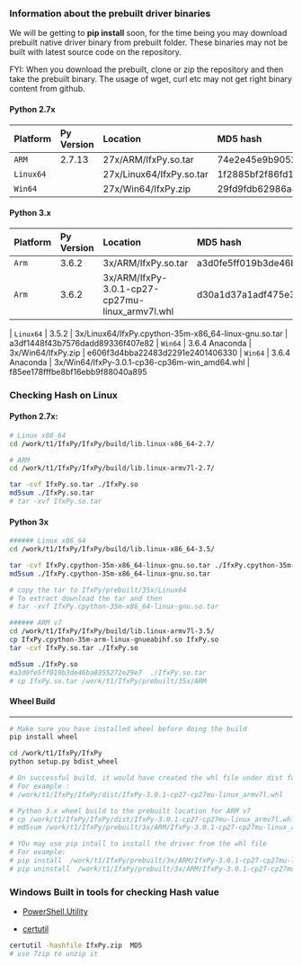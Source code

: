 ### Information about the prebuilt driver binaries
We will be getting to **pip install** soon, for the time being you may download prebuilt native driver binary from prebuilt folder. These binaries may not be built with latest source code on the repository. 

FYI: When you download the prebuilt, clone or zip the repository and then take the prebuilt binary. The usage of wget, curl etc may not get right binary content from github.


#### Python 2.7x 
| **Platform** | **Py Version** |     **Location**          | **MD5 hash**
|:-------------|:---------------|:--------------------------|:--------------------------------
| `ARM`        |   2.7.13       |  27x/ARM/IfxPy.so.tar     | 74e2e45e9b9052ad373d0b9ea4a6410a
| `Linux64`    |                | 27x/Linux64/IfxPy.so.tar  | 1f2885bf2f86fd1677e0a0286d8ef4c6
| `Win64`      |                |  27x/Win64/IfxPy.zip      | 29fd9fdb62986a48a6d1e8416aab7c2d


#### Python 3.x 
| **Platform** | **Py Version** |     **Location**          | **MD5 hash**
|:-------------|:---------------|:--------------------------|:--------------------------------
| `Arm`        |  3.6.2         |  3x/ARM/IfxPy.so.tar     | a3d0fe5ff019b3de46ba0355272e29e7
| `Arm`        |  3.6.2         |  3x/ARM/IfxPy-3.0.1-cp27-cp27mu-linux_armv7l.whl     | d30a1d37a1adf475e3973b502ff84143

| `Linux64`    |  3.5.2         |  3x/Linux64/IfxPy.cpython-35m-x86_64-linux-gnu.so.tar          | a3df1448f43b7576dadd89336f407e82
| `Win64`      | 3.6.4 Anaconda |  3x/Win64/IfxPy.zip      | e606f3d4bba22483d2291e2401406330
| `Win64`      | 3.6.4 Anaconda |  3x/Win64/IfxPy-3.0.1-cp36-cp36m-win_amd64.whl  | f85ee178fffbe8bf16ebb9f88040a895



###  Checking Hash on Linux
#### Python 2.7x: 
```bash
# Linux x86_64
cd /work/t1/IfxPy/IfxPy/build/lib.linux-x86_64-2.7/

# ARM
cd /work/t1/IfxPy/IfxPy/build/lib.linux-armv7l-2.7/

tar -cvf IfxPy.so.tar ./IfxPy.so
md5sum ./IfxPy.so.tar
# tar -xvf IfxPy.so.tar
```

#### Python 3x
```bash
###### Linux x86_64 
cd /work/t1/IfxPy/IfxPy/build/lib.linux-x86_64-3.5/

tar -cvf IfxPy.cpython-35m-x86_64-linux-gnu.so.tar ./IfxPy.cpython-35m-x86_64-linux-gnu.so
md5sum ./IfxPy.cpython-35m-x86_64-linux-gnu.so.tar

# copy the tar to IfxPy/prebuilt/35x/Linux64
# To extract download the tar and then
# tar -xvf IfxPy.cpython-35m-x86_64-linux-gnu.so.tar

###### ARM v7
cd /work/t1/IfxPy/IfxPy/build/lib.linux-armv7l-3.5/
cp IfxPy.cpython-35m-arm-linux-gnueabihf.so IfxPy.so
tar -cvf IfxPy.so.tar ./IfxPy.so

md5sum ./IfxPy.so
#a3d0fe5ff019b3de46ba0355272e29e7  ./IfxPy.so.tar
# cp IfxPy.so.tar /work/t1/IfxPy/prebuilt/35x/ARM
```

#### Wheel Build
-------------------------

```bash
# Make sure you have installed wheel before doing the build
pip install wheel

cd /work/t1/IfxPy/IfxPy
python setup.py bdist_wheel

# On successful build, it would have created the whl file under dist folder. 
# For example : 
# /work/t1/IfxPy/IfxPy/dist/IfxPy-3.0.1-cp27-cp27mu-linux_armv7l.whl

# Python 3.x wheel build to the prebuilt location for ARM v7
# cp /work/t1/IfxPy/IfxPy/dist/IfxPy-3.0.1-cp27-cp27mu-linux_armv7l.whl /work/t1/IfxPy/prebuilt/3x/ARM/.
# md5sum /work/t1/IfxPy/prebuilt/3x/ARM/IfxPy-3.0.1-cp27-cp27mu-linux_armv7l.whl

# YOu may use pip intall to install the driver from the whl file
# For example:
# pip install  /work/t1/IfxPy/prebuilt/3x/ARM/IfxPy-3.0.1-cp27-cp27mu-linux_armv7l.wh
# pip uninstall  /work/t1/IfxPy/prebuilt/3x/ARM/IfxPy-3.0.1-cp27-cp27mu-linux_armv7l.wh
```

### Windows Built in tools for checking Hash value
* [PowerShell.Utility](https://docs.microsoft.com/en-us/powershell/module/Microsoft.PowerShell.Utility/Get-FileHash?view=powershell-5.1)

* [certutil](https://technet.microsoft.com/library/cc732443.aspx)
```bash
certutil -hashfile IfxPy.zip  MD5
# use 7zip to unzip it 
```

